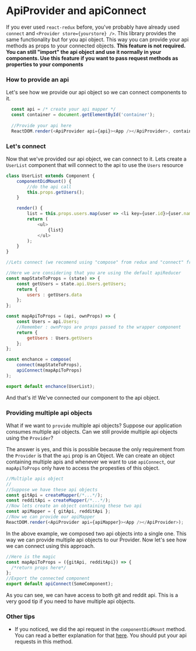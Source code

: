 # ApiProvider and apiConnect

If you ever used ``react-redux`` before, you've probably have already used ``connect`` and ``<Provider store={yourstore} />``. This library provides the same functionality but for you api object. This way you can provide your api methods as props to your connected objects.
**This feature is not required. You can still "import" the api object and use it normally in your components. Use this feature if you want to pass request methods as properties to your components**

### How to provide an api
Let's see how we provide our api object so we can connect components to it.

```js
  const api = /* create your api mapper */
  const container = document.getElementById('container');
  
  //Provide your api here
  ReactDOM.render(<ApiProvider api={api}><App /></ApiProvider>, container); 
``` 
### Let's connect
Now that we've provided our api object, we can connect to it. Lets create a ``UserList`` component that will connect to the api to use the ``Users`` resource

```js
class UserList extends Component {
    componentDidMount() {
        //do the api call
        this.props.getUsers();
    }

    render() {
        list = this.props.users.map(user => <li key={user.id}>{user.name}</li>)
        return (
            <ul>
                {list}
            </ul>
        );
    }
}

//Lets connect (we recomend using "compose" from redux and "connect" from react-redux)

//Here we are considering that you are using the default apiReducer
const mapStateToProps = (state) => {
    const getUsers = state.api.Users.getUsers;
    return {
        users : getUsers.data
    };
};

const mapApiToProps = (api, ownProps) => {
    const Users = api.Users;
    //Remember : ownProps are props passed to the wrapper component
    return {
        getUsers : Users.getUsers
    };
};

const enchance = compose(
    connect(mapStateToProps),
    apiConnect(mapApiToProps)
);

export default enchance(UserList);
```

And that's it! We've connected our component to the api object. 

### Providing multiple api objects

What if we want to `provide` multiple api objects? Suppose our application consumes multiple api objects. Can we still provide multiple api objects using the `Provider`?

The answer is yes, and this is possible because the only requirement from the `Provider` is that the `api` prop is an Object. We can create an object containing multiple apis and whenever we want to use `apiConnect`, our `mapApiToProps` only have to access the propesties of this object.

```js
//Multiple apis object
//
//Suppose we have these api objects
const gitApi = createMapper(/*...*/);
const redditApi = createMapper(/*...*/);
//Now lets create an object containing these two api
const apiMapper = { gitApi, redditApi };
//Now we can provide our apiMapper
ReactDOM.render(<ApiProvider api={apiMapper}><App /></ApiProvider>);
```

In the above example, we composed two api objects into a single one. This way we can provide multiple api objects to our Provider. Now let's see how we can connect using this approach.

```js
//Here is the magic
const mapApiToProps = ({gitApi, redditApi}) => {
  /*return props here*/
};
//Export the connected component
export default apiConnect(SomeComponent);
```

As you can see, we can have access to both git and reddit api. This is a very good tip if you need to have multiple api objects.

### Other tips
* If you noticed, we did the api request in the ``componentDidMount`` method. You can read a better explanation for that [here](https://twitter.com/dan_abramov/status/790590733468241920). You should put your api requests in this method.
